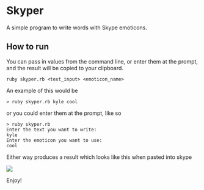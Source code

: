 # Skyper

A simple program to write words with Skype emoticons.

## How to run
 
You can pass in values from the command line, or enter them at the prompt, and the result will be copied to your clipboard. 

```ruby skyper.rb <text_input> <emoticon_name>```

An example of this would be 

```> ruby skyper.rb kyle cool```

or you could enter them at the prompt, like so

```
> ruby skyper.rb
Enter the text you want to write: 
kyle
Enter the emoticon you want to use: 
cool
```

Either way produces a result which looks like this when pasted into skype

![](http://i.imgur.com/Y8LXdkv.png)

Enjoy!
